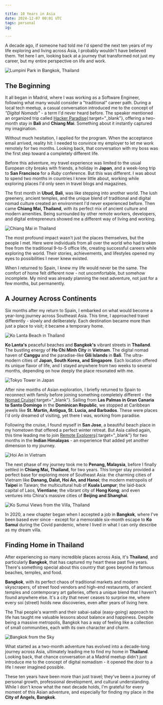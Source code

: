 ```yaml
---

title: 10 Years in Asia
date: 2024-12-07 00:01 UTC
tags: personal
ig: 

---
```


A decade ago, if someone had told me I'd spend the next ten years of my life exploring and living across Asia, I probably wouldn't have believed them. Yet here I am, looking back at a journey that transformed not just my career, but my entire perspective on life and work.

![Lumpini Park in Bangkok, Thailand](10-years-in-asia/lumpini-park-bangkok-thailand.webp)

## The Beginning

It all began in Madrid, where I was working as a Software Engineer, following what many would consider a "traditional" career path. During a local tech meetup, a casual conversation introduced me to the concept of *"Digital Nomads"* - a term I'd never heard before. The speaker mentioned an organized trip called [Hacker Paradise](https://www.hackerparadise.org/){:target="_blank"}, offering a two-month stay in **Bali** and **Chiang Mai**. Something about it instantly captured my imagination.

Without much hesitation, I applied for the program. When the acceptance email arrived, reality hit: I needed to convince my employer to let me work remotely for two months. Looking back, that conversation with my boss was the first step toward a completely different life.

Before this adventure, my travel experience was limited to the usual European city breaks with friends, a holiday in **Japan**, and a week-long trip to **San Francisco** for a *Ruby* conference. But this was different. I was about to spend two months in countries I knew little about, working while exploring places I'd only seen in travel blogs and magazines.

The first month in **Ubud, Bali**, was like stepping into another world. The lush greenery, ancient temples, and the unique blend of traditional and digital nomad culture created an environment I'd never experienced before. Then came **Chiang Mai, Thailand**, with its perfect mix of ancient culture and modern amenities. Being surrounded by other remote workers, developers, and digital entrepreneurs showed me a different way of living and working.

![Chiang Mai in Thailand](10-years-in-asia/doi-inthanon-national-park.webp)

The most profound impact wasn't just the places themselves, but the people I met. Here were individuals from all over the world who had broken free from the traditional 9-to-5 office life, creating successful careers while exploring the world. Their stories, achievements, and lifestyles opened my eyes to possibilities I never knew existed.

When I returned to Spain, I knew my life would never be the same. The comfort of home felt different now - not uncomfortable, but somehow incomplete. My mind was already planning the next adventure, not just for a few months, but permanently.

## A Journey Across Continents

Six months after my return to Spain, I embarked on what would become a year-long journey across Southeast Asia. This time, I approached travel differently - slowly and deliberately. Each destination became more than just a place to visit; it became a temporary home.

![Ko Lanta Beach in Thailand](10-years-in-asia/ko-lanta-beach-thailand.webp)

**Ko Lanta's** peaceful beaches and **Bangkok's** vibrant streets in **Thailand**. The bustling energy of **Ho Chi Minh City** in **Vietnam**. The digital nomad haven of **Canggu** and the paradise-like **Gili Islands** in **Bali**. The ultra-modern cities of **Japan, South Korea, and Singapore**. Each location offered its unique flavor of life, and I stayed anywhere from two weeks to several months, depending on how deeply the place resonated with me.

![Tokyo Tower in Japan](10-years-in-asia/tokyo-tower-japan.webp)

After nine months of Asian exploration, I briefly returned to Spain to reconnect with family before joining something completely different - the [Nomad Cruise](https://www.nomadcruise.com/){:target="_blank"}. Sailing from **Las Palmas in Gran Canaria to Santo Domingo** in the **Dominican Republic**, we stopped at Caribbean jewels like **St. Martin, Antigua, St. Lucia, and Barbados**. These were places I'd only dreamed of visiting, yet there I was, working from paradise.

Following the cruise, I found myself in **San Jose**, a beautiful beach place in my hometown that offered a perfect winter retreat. But Asia called again, this time leading me to join [Remote Explorers](https://remoteexplorers.com/){:target="_blank"} for two months in the **Indian Himalayas** - an experience that added yet another dimension to my journey.

![Hoi An in Vietnam](10-years-in-asia/hoi-an-vietnam.webp)

The next phase of my journey took me to **Penang, Malaysia**, before I finally settled in **Chiang Mai, Thailand**, for two years. This longer stay provided a perfect base for exploring more of Southeast Asia: the charming cities of Vietnam like **Danang, Dalat, Hoi An, and Hanoi**; the modern metropolis of **Taipei** in Taiwan; the multicultural hub of **Kuala Lumpur**; the laid-back capital of Laos, **Vientiane**; the vibrant city of **Hong Kong**; and even ventures into China's massive cities of **Beijing and Shanghai**.

![Ko Sumui Views from the Villa, Thailand](from-the-busy-bangkok-to-the-quiet-ko-samui/ko-samui.jpg)

In 2020, a new chapter began when I accepted a job in **Bangkok**, where I've been based ever since - except for a memorable six-month escape to **Ko Samui** during the Covid pandemic, where I lived in what I can only describe as my dream villa.

## Finding Home in Thailand

After experiencing so many incredible places across Asia, it's **Thailand**, and particularly **Bangkok**, that has captured my heart these past five years. There's something special about this country that goes beyond its famous beaches, temples, and food.

**Bangkok**, with its perfect chaos of traditional markets and modern skyscrapers, of street food vendors and high-end restaurants, of ancient temples and contemporary art galleries, offers a unique blend that I haven't found anywhere else. It's a city that never ceases to surprise me, where every soi (street) holds new discoveries, even after years of living here.

The Thai people's warmth and their sabai-sabai (easy-going) approach to life has taught me valuable lessons about balance and happiness. Despite being a massive metropolis, Bangkok has a way of feeling like a collection of small communities, each with its own character and charm.

![Bangkok from the Sky](10-years-in-asia/bangkok-from-the-sky.webp)

What started as a two-month adventure has evolved into a decade-long journey across Asia, ultimately leading me to find my home in **Thailand**. Looking back, that chance conversation at a Madrid meetup didn't just introduce me to the concept of digital nomadism - it opened the door to a life I never imagined possible.

These ten years have been more than just travel; they've been a journey of personal growth, professional development, and cultural understanding. While I don't know what the next decade holds, I'm grateful for every moment of this Asian adventure, and especially for finding my place in the **City of Angels, Bangkok**.
